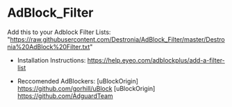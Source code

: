 # AdBlock_Filter
Add this to your Adblock Filter Lists: "https://raw.githubusercontent.com/Destronia/AdBlock_Filter/master/Destronia%20AdBlock%20Filter.txt"

- Installation Instructions: https://help.eyeo.com/adblockplus/add-a-filter-list

- Reccomended AdBlockers: 	[uBlockOrigin] https://github.com/gorhill/uBlock 
                            [uBlockOrigin] https://github.com/AdguardTeam
